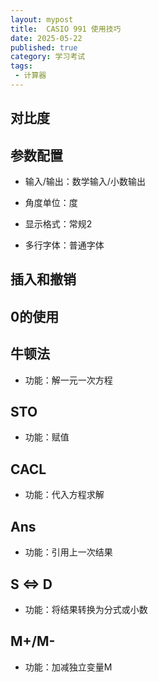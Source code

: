 ```yaml
---
layout: mypost
title:  CASIO 991 使用技巧
date: 2025-05-22
published: true
category: 学习考试
tags: 
 - 计算器
---
```


## 对比度

## 参数配置

- 输入/输出：数学输入/小数输出

- 角度单位：度
- 显示格式：常规2
- 多行字体：普通字体

## 插入和撤销

## 0的使用

## 牛顿法

- 功能：解一元一次方程

## STO

- 功能：赋值

## CACL

-  功能：代入方程求解

## Ans

- 功能：引用上一次结果

## S ⇔ D

- 功能：将结果转换为分式或小数

## M+/M-

- 功能：加减独立变量M
